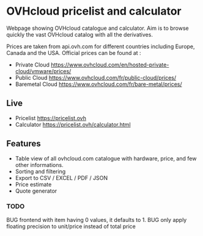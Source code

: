 # OVHcloud pricelist and calculator
Webpage showing OVHcloud catalogue and calculator.
Aim is to browse quickly the vast OVHcloud catalog with all the derivatives.

Prices are taken from api.ovh.com for different countries including Europe, Canada and the USA.
Official prices can be found at :
- Private Cloud https://www.ovhcloud.com/en/hosted-private-cloud/vmware/prices/
- Public Cloud https://www.ovhcloud.com/fr/public-cloud/prices/
- Baremetal Cloud https://www.ovhcloud.com/fr/bare-metal/prices/


## Live
* Pricelist https://pricelist.ovh
* Calculator https://pricelist.ovh/calculator.html

## Features
* Table view of all ovhcloud.com catalogue with hardware, price, and few other informations.
* Sorting and filtering
* Export to CSV / EXCEL / PDF / JSON
* Price estimate
* Quote generator


### TODO
BUG frontend with item having 0 values, it defaults to 1.
BUG only apply floating precision to unit/price instead of total price